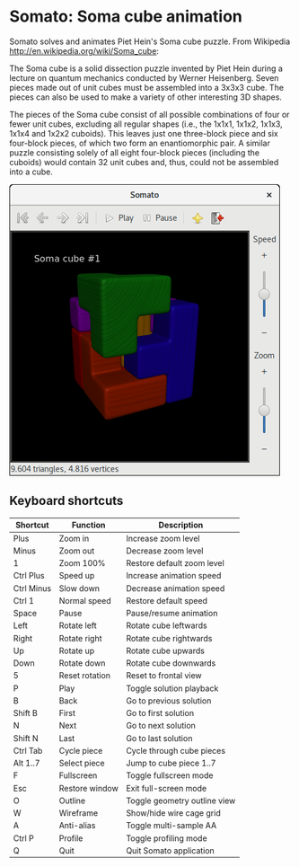 Somato: Soma cube animation
===========================

Somato solves and animates Piet Hein's Soma cube puzzle.
From Wikipedia <http://en.wikipedia.org/wiki/Soma_cube>:

The Soma cube is a solid dissection puzzle invented by Piet Hein during a
lecture on quantum mechanics conducted by Werner Heisenberg. Seven pieces made
out of unit cubes must be assembled into a 3x3x3 cube. The pieces can also be
used to make a variety of other interesting 3D shapes.

The pieces of the Soma cube consist of all possible combinations of four or
fewer unit cubes, excluding all regular shapes (i.e., the 1x1x1, 1x1x2, 1x1x3,
1x1x4 and 1x2x2 cuboids). This leaves just one three-block piece and six
four-block pieces, of which two form an enantiomorphic pair. A similar puzzle
consisting solely of all eight four-block pieces (including the cuboids) would
contain 32 unit cubes and, thus, could not be assembled into a cube.

![Screenshot](screenshot.png?raw=true "Screenshot of Somato")

Keyboard shortcuts
------------------

Shortcut   | Function       | Description
---------- | -------------- | ----------------------------
Plus       | Zoom in        | Increase zoom level
Minus      | Zoom out       | Decrease zoom level
1          | Zoom 100%      | Restore default zoom level
Ctrl Plus  | Speed up       | Increase animation speed
Ctrl Minus | Slow down      | Decrease animation speed
Ctrl 1     | Normal speed   | Restore default speed
Space      | Pause          | Pause/resume animation
Left       | Rotate left    | Rotate cube leftwards
Right      | Rotate right   | Rotate cube rightwards
Up         | Rotate up      | Rotate cube upwards
Down       | Rotate down    | Rotate cube downwards
5          | Reset rotation | Reset to frontal view
P          | Play           | Toggle solution playback
B          | Back           | Go to previous solution
Shift B    | First          | Go to first solution
N          | Next           | Go to next solution
Shift N    | Last           | Go to last solution
Ctrl Tab   | Cycle piece    | Cycle through cube pieces
Alt 1..7   | Select piece   | Jump to cube piece 1..7
F          | Fullscreen     | Toggle fullscreen mode
Esc        | Restore window | Exit full-screen mode
O          | Outline        | Toggle geometry outline view
W          | Wireframe      | Show/hide wire cage grid
A          | Anti-alias     | Toggle multi-sample AA
Ctrl P     | Profile        | Toggle profiling mode
Q          | Quit           | Quit Somato application
